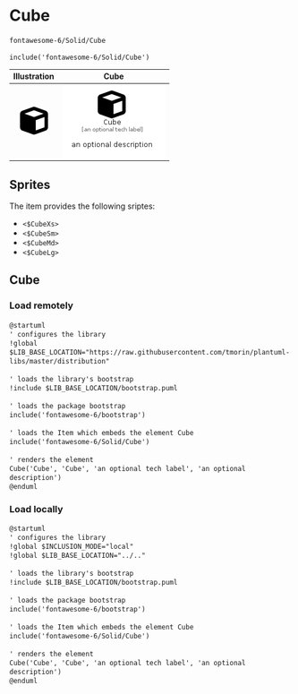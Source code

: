 # Cube


```text
fontawesome-6/Solid/Cube
```

```text
include('fontawesome-6/Solid/Cube')
```



| Illustration | Cube |
| :---: | :---: |
| ![illustration for Illustration](../../fontawesome-6/Solid/Cube.png) | ![illustration for Cube](../../fontawesome-6/Solid/Cube.Local.png) |



## Sprites
The item provides the following sriptes:

- `<$CubeXs>`
- `<$CubeSm>`
- `<$CubeMd>`
- `<$CubeLg>`





## Cube

### Load remotely
```plantuml
@startuml
' configures the library
!global $LIB_BASE_LOCATION="https://raw.githubusercontent.com/tmorin/plantuml-libs/master/distribution"

' loads the library's bootstrap
!include $LIB_BASE_LOCATION/bootstrap.puml

' loads the package bootstrap
include('fontawesome-6/bootstrap')

' loads the Item which embeds the element Cube
include('fontawesome-6/Solid/Cube')

' renders the element
Cube('Cube', 'Cube', 'an optional tech label', 'an optional description')
@enduml
```

### Load locally
```plantuml
@startuml
' configures the library
!global $INCLUSION_MODE="local"
!global $LIB_BASE_LOCATION="../.."

' loads the library's bootstrap
!include $LIB_BASE_LOCATION/bootstrap.puml

' loads the package bootstrap
include('fontawesome-6/bootstrap')

' loads the Item which embeds the element Cube
include('fontawesome-6/Solid/Cube')

' renders the element
Cube('Cube', 'Cube', 'an optional tech label', 'an optional description')
@enduml
```

